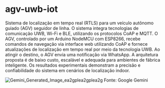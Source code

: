 # agv-uwb-iot

Sistema de localização em tempo real (RTLS) para um veículo autônomo guiado (AGV) seguidor de linha. 
O sistema integra tecnologias de comunicação UWB, Wi-Fi e BLE, utilizando os protocolos CoAP e MQTT. 
O AGV, controlado por um Arduino NodeMCU com ESP8266, recebe comandos de navegação via interface web utilizando CoAP
e fornece atualizações de localização em tempo real por meio da tecnologia UWB. Ao atingir o destino, o
AGV envia uma notificação via WhatsApp. A arquitetura proposta é de baixo custo, escalável e adequada
para ambientes de fábrica inteligente. Os resultados experimentais demonstram a precisão e confiabilidade
do sistema em cenários de localização indoor.

![Gemini_Generated_Image_ea2gplea2gplea2g](https://github.com/user-attachments/assets/5643e8e0-1b66-43ea-a368-2a796b641868)
Fonte: Google Gemini 
